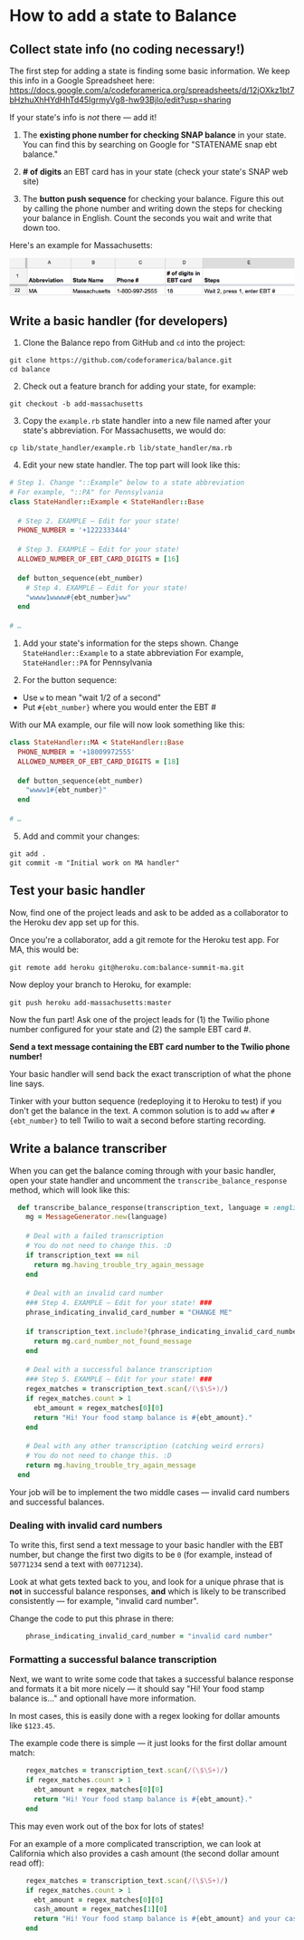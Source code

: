 
# How to add a state to Balance

## Collect state info (no coding necessary!)

The first step for adding a state is finding some basic information. We keep this info in a Google Spreadsheet here:
<a href="https://docs.google.com/a/codeforamerica.org/spreadsheets/d/12jOXkz1bt7bHzhuXhHYdHhTd45IgrmyVg8-hw93BjIo/edit?usp=sharing" target="_blank">https://docs.google.com/a/codeforamerica.org/spreadsheets/d/12jOXkz1bt7bHzhuXhHYdHhTd45IgrmyVg8-hw93BjIo/edit?usp=sharing</a>

If your state's info is _not_ there — add it!

1. The **existing phone number for checking SNAP balance** in your state. You can find this by searching on Google for "STATENAME snap ebt balance."

2. **\# of digits** an EBT card has in your state (check your state's SNAP web site)

3. The **button push sequence** for checking your balance. Figure this out by calling the phone number and writing down the steps for checking your balance in English. Count the seconds you wait and write that down too.

Here's an example for Massachusetts:

![Example for Massachusetts](screenshots/state-example.png)


## Write a basic handler (for developers)

1. Clone the Balance repo from GitHub and `cd` into the project:
```
git clone https://github.com/codeforamerica/balance.git
cd balance
```
2. Check out a feature branch for adding your state, for example:
```
git checkout -b add-massachusetts
```
3. Copy the `example.rb` state handler into a new file named after your state's abbreviation. For Massachusetts, we would do:
```
cp lib/state_handler/example.rb lib/state_handler/ma.rb
```
4. Edit your new state handler. The top part will look like this:
```ruby
# Step 1. Change "::Example" below to a state abbreviation
# For example, "::PA" for Pennsylvania
class StateHandler::Example < StateHandler::Base

  # Step 2. EXAMPLE — Edit for your state!
  PHONE_NUMBER = '+1222333444'

  # Step 3. EXAMPLE — Edit for your state!
  ALLOWED_NUMBER_OF_EBT_CARD_DIGITS = [16]

  def button_sequence(ebt_number)
    # Step 4. EXAMPLE — Edit for your state!
    "wwww1wwww#{ebt_number}ww"
  end

# …
```
  1. Add your state's information for the steps shown.
  Change `StateHandler::Example` to a state abbreviation 
  For example, `StateHandler::PA` for Pennsylvania
  
  2. For the button sequence:
  - Use `w` to mean "wait 1/2 of a second"
  - Put `#{ebt_number}` where you would enter the EBT #

  With our MA example, our file will now look something like this:

```ruby
class StateHandler::MA < StateHandler::Base
  PHONE_NUMBER = '+18009972555'
  ALLOWED_NUMBER_OF_EBT_CARD_DIGITS = [18]

  def button_sequence(ebt_number)
    "wwww1#{ebt_number}"
  end

# …
```
5. Add and commit your changes:
```
git add .
git commit -m "Initial work on MA handler"
```

## Test your basic handler

Now, find one of the project leads and ask to be added as a collaborator to the Heroku dev app set up for this.

Once you're a collaborator, add a git remote for the Heroku test app. For MA, this would be:

`git remote add heroku git@heroku.com:balance-summit-ma.git`

Now deploy your branch to Heroku, for example:

`git push heroku add-massachusetts:master`

Now the fun part! Ask one of the project leads for (1) the Twilio phone number configured for your state and (2) the sample EBT card #.

**Send a text message containing the EBT card number to the Twilio phone number!**

Your basic handler will send back the exact transcription of what the phone line says. 

Tinker with your button sequence (redeploying it to Heroku to test) if you don't get the balance in the text. A common solution is to add `ww` after `#{ebt_number}` to tell Twilio to wait a second before starting recording.


## Write a balance transcriber

When you can get the balance coming through with your basic handler, open your state handler and uncomment the `transcribe_balance_response` method, which will look like this:

```ruby
  def transcribe_balance_response(transcription_text, language = :english)
    mg = MessageGenerator.new(language)

    # Deal with a failed transcription
    # You do not need to change this. :D
    if transcription_text == nil
      return mg.having_trouble_try_again_message
    end

    # Deal with an invalid card number
    ### Step 4. EXAMPLE — Edit for your state! ###
    phrase_indicating_invalid_card_number = "CHANGE ME"

    if transcription_text.include?(phrase_indicating_invalid_card_number)
      return mg.card_number_not_found_message
    end

    # Deal with a successful balance transcription
    ### Step 5. EXAMPLE — Edit for your state! ###
    regex_matches = transcription_text.scan(/(\$\S+)/)
    if regex_matches.count > 1
      ebt_amount = regex_matches[0][0]
      return "Hi! Your food stamp balance is #{ebt_amount}."
    end

    # Deal with any other transcription (catching weird errors)
    # You do not need to change this. :D
    return mg.having_trouble_try_again_message
  end
```

Your job will be to implement the two middle cases — invalid card numbers and successful balances.

### Dealing with invalid card numbers

To write this, first send a text message to your basic handler with the EBT number, but change the first two digits to be `0` (for example, instead of `50771234` send a text with `00771234`).

Look at what gets texted back to you, and look for a unique phrase that is **not** in successful balance responses, **and** which is likely to be transcribed consistently — for example, "invalid card number".

Change the code to put this phrase in there:

```ruby
    phrase_indicating_invalid_card_number = "invalid card number"
```

### Formatting a successful balance transcription

Next, we want to write some code that takes a successful balance response and formats it a bit more nicely — it should say "Hi! Your food stamp balance is…" and optionall have more information.

In most cases, this is easily done with a regex looking for dollar amounts like `$123.45`.

The example code there is simple — it just looks for the first dollar amount match:

```ruby
    regex_matches = transcription_text.scan(/(\$\S+)/)
    if regex_matches.count > 1
      ebt_amount = regex_matches[0][0]
      return "Hi! Your food stamp balance is #{ebt_amount}."
    end
```

This may even work out of the box for lots of states!

For an example of a more complicated transcription, we can look at California which also provides a cash amount (the second dollar amount read off):

```ruby
    regex_matches = transcription_text.scan(/(\$\S+)/)
    if regex_matches.count > 1
      ebt_amount = regex_matches[0][0]
      cash_amount = regex_matches[1][0]
      return "Hi! Your food stamp balance is #{ebt_amount} and your cash balance is #{cash_amount}."
    end
```
